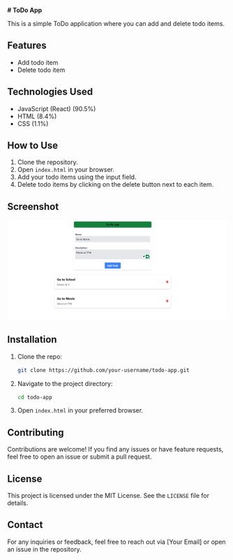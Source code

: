 **# ToDo App**

This is a simple ToDo application where you can add and delete todo items.

## Features
- Add todo item
- Delete todo item

## Technologies Used
- JavaScript (React) (90.5%)
- HTML (8.4%)
- CSS (1.1%)

## How to Use
1. Clone the repository.
2. Open `index.html` in your browser.
3. Add your todo items using the input field.
4. Delete todo items by clicking on the delete button next to each item.

## Screenshot
![ToDo App Screenshot](src/assets/image/todo_app_ss.png)

## Installation
1. Clone the repo:
   ```sh
   git clone https://github.com/your-username/todo-app.git
   ```
2. Navigate to the project directory:
   ```sh
   cd todo-app
   ```
3. Open `index.html` in your preferred browser.

## Contributing
Contributions are welcome! If you find any issues or have feature requests, feel free to open an issue or submit a pull request.

## License
This project is licensed under the MIT License. See the `LICENSE` file for details.

## Contact
For any inquiries or feedback, feel free to reach out via [Your Email] or open an issue in the repository.

